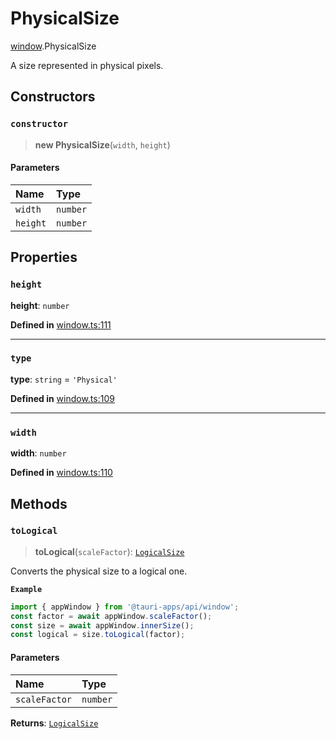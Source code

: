 # PhysicalSize

[window](../modules/window.md).PhysicalSize

A size represented in physical pixels.

## Constructors

### `constructor`

> **new PhysicalSize**(`width`, `height`)

#### Parameters

| Name | Type |
| :------ | :------ |
| `width` | `number` |
| `height` | `number` |

## Properties

### `height`

 **height**: `number`

**Defined in** [window.ts:111](https://github.com/tauri-apps/tauri/blob/e29997c5/tooling/api/src/window.ts#L111)

___

### `type`

 **type**: `string` = `'Physical'`

**Defined in** [window.ts:109](https://github.com/tauri-apps/tauri/blob/e29997c5/tooling/api/src/window.ts#L109)

___

### `width`

 **width**: `number`

**Defined in** [window.ts:110](https://github.com/tauri-apps/tauri/blob/e29997c5/tooling/api/src/window.ts#L110)

## Methods

### `toLogical`

> **toLogical**(`scaleFactor`): [`LogicalSize`](window.LogicalSize.md)

Converts the physical size to a logical one.

**`Example`**

```typescript
import { appWindow } from '@tauri-apps/api/window';
const factor = await appWindow.scaleFactor();
const size = await appWindow.innerSize();
const logical = size.toLogical(factor);
```

#### Parameters

| Name | Type |
| :------ | :------ |
| `scaleFactor` | `number` |

**Returns**: [`LogicalSize`](window.LogicalSize.md)
